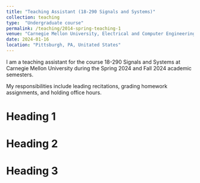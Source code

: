 ```yaml
---
title: "Teaching Assistant (18-290 Signals and Systems)"
collection: teaching
type:  "Undergraduate course"
permalink: /teaching/2014-spring-teaching-1
venue: "Carnegie Mellon University, Electrical and Computer Engineering Department"
date: 2024-01-16
location: "Pittsburgh, PA, Unitated States"
---
```


I am a teaching assistant for the course 18-290 Signals and Systems at Carnegie Mellon University during the Spring 2024 and Fall 2024 academic semesters.

My responsibilities include leading recitations, grading homework assignments, and holding office hours.

Heading 1
======

Heading 2
======

Heading 3
======